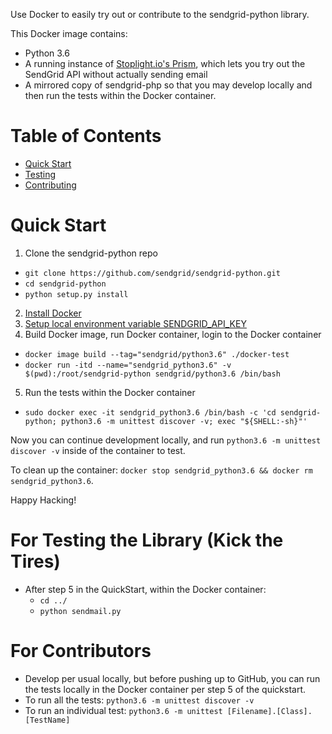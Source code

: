Use Docker to easily try out or contribute to the sendgrid-python library. 

This Docker image contains:
 - Python 3.6
 - A running instance of [Stoplight.io's Prism](https://stoplight.io/platform/prism/), which lets you try out the SendGrid API without actually sending email
 - A mirrored copy of sendgrid-php so that you may develop locally and then run the tests within the Docker container.

# Table of Contents

* [Quick Start](#quick-start)
* [Testing](#testing)
* [Contributing](#contributing)

<a name="quick-start"></a>
# Quick Start

1. Clone the sendgrid-python repo
  - `git clone https://github.com/sendgrid/sendgrid-python.git`
  - `cd sendgrid-python`
  - `python setup.py install`
2. [Install Docker](https://docs.docker.com/install/)
3. [Setup local environment variable SENDGRID_API_KEY](https://github.com/sendgrid/sendgrid-php#setup-environment-variables)
4. Build Docker image, run Docker container, login to the Docker container
  - `docker image build --tag="sendgrid/python3.6" ./docker-test`
  - `docker run -itd --name="sendgrid_python3.6" -v $(pwd):/root/sendgrid-python sendgrid/python3.6 /bin/bash`
5. Run the tests within the Docker container
  - `sudo docker exec -it sendgrid_python3.6 /bin/bash -c 'cd sendgrid-python; python3.6 -m unittest discover -v; exec "${SHELL:-sh}"'`

Now you can continue development locally, and run `python3.6 -m unittest discover -v` inside of the container to test.

To clean up the container: `docker stop sendgrid_python3.6 && docker rm sendgrid_python3.6`.

Happy Hacking! 

<a name="testing"></a>
# For Testing the Library (Kick the Tires)

- After step 5 in the QuickStart, within the Docker container: 
  - `cd ../`
  - `python sendmail.py` 

<a name="contributing"></a>
# For Contributors

- Develop per usual locally, but before pushing up to GitHub, you can run the tests locally in the Docker container per step 5 of the quickstart.
- To run all the tests: `python3.6 -m unittest discover -v`
- To run an individual test: `python3.6 -m unittest [Filename].[Class].[TestName]`
